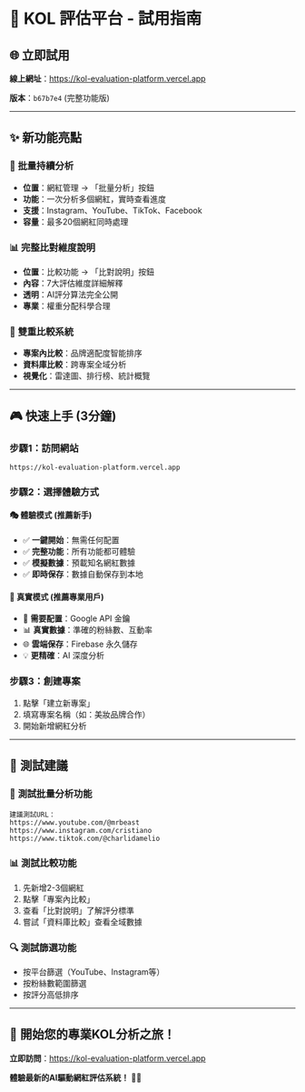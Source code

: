 # 🚀 KOL 評估平台 - 試用指南

## 🌐 **立即試用**

**線上網址**：https://kol-evaluation-platform.vercel.app

**版本**：`b67b7e4` (完整功能版)

---

## ✨ **新功能亮點**

### 🎯 **批量持續分析**
- **位置**：網紅管理 → 「批量分析」按鈕
- **功能**：一次分析多個網紅，實時查看進度
- **支援**：Instagram、YouTube、TikTok、Facebook
- **容量**：最多20個網紅同時處理

### 📊 **完整比對維度說明**
- **位置**：比較功能 → 「比對說明」按鈕  
- **內容**：7大評估維度詳細解釋
- **透明**：AI評分算法完全公開
- **專業**：權重分配科學合理

### 🎪 **雙重比較系統**
- **專案內比較**：品牌適配度智能排序
- **資料庫比較**：跨專案全域分析
- **視覺化**：雷達圖、排行榜、統計概覽

---

## 🎮 **快速上手 (3分鐘)**

### 步驟1：訪問網站
```
https://kol-evaluation-platform.vercel.app
```

### 步驟2：選擇體驗方式

#### 🎭 **體驗模式** (推薦新手)
- ✅ **一鍵開始**：無需任何配置
- ✅ **完整功能**：所有功能都可體驗
- ✅ **模擬數據**：預載知名網紅數據
- ✅ **即時保存**：數據自動保存到本地

#### 🔑 **真實模式** (推薦專業用戶)
- 🤖 **需要配置**：Google API 金鑰
- 📊 **真實數據**：準確的粉絲數、互動率
- 🌐 **雲端保存**：Firebase 永久儲存
- 💡 **更精確**：AI 深度分析

### 步驟3：創建專案
1. 點擊「建立新專案」
2. 填寫專案名稱（如：美妝品牌合作）
3. 開始新增網紅分析

---

## 🧪 **測試建議**

### 🎯 **測試批量分析功能**
```
建議測試URL：
https://www.youtube.com/@mrbeast
https://www.instagram.com/cristiano  
https://www.tiktok.com/@charlidamelio
```

### 📊 **測試比較功能**
1. 先新增2-3個網紅
2. 點擊「專案內比較」
3. 查看「比對說明」了解評分標準
4. 嘗試「資料庫比較」查看全域數據

### 🔍 **測試篩選功能**
- 按平台篩選（YouTube、Instagram等）
- 按粉絲數範圍篩選
- 按評分高低排序

---

## 🎊 **開始您的專業KOL分析之旅！**

**立即訪問**：https://kol-evaluation-platform.vercel.app

**體驗最新的AI驅動網紅評估系統！** 🚀✨